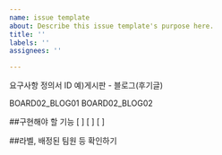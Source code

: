 ```yaml
---
name: issue template
about: Describe this issue template's purpose here.
title: ''
labels: ''
assignees: ''

---
```


요구사항 정의서 ID
예)게시판 - 블로그(후기글)

BOARD02_BLOG01
BOARD02_BLOG02


##구현해야 할 기능
[ ]
[ ]
[ ]

##라벨, 배정된 팀원 등 확인하기
